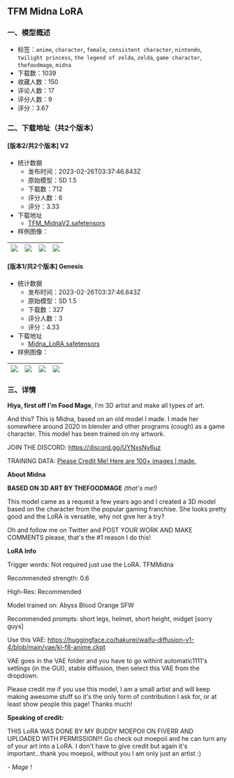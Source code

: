 ## TFM Midna LoRA
### 一、模型概述

- 标签：`anime`, `character`, `female`, `consistent character`, `nintendo`, `twilight princess`, `the legend of zelda`, `zelda`, `game character`, `thefoodmage`, `midna`
- 下载数：1039
- 收藏人数：150
- 评论人数：17
- 评分人数：9
- 评分：3.67

### 二、下载地址（共2个版本）

#### [版本2/共2个版本] V2

- 统计数据
  - 发布时间：2023-02-26T03:37:46.843Z
  - 原始模型：SD 1.5
  - 下载数：712
  - 评分人数：6
  - 评分：3.33
- 下载地址
  - [TFM_MidnaV2.safetensors](https://civitai.com/api/download/models/15296)
- 样例图像：

| <img src="https://image.civitai.com/xG1nkqKTMzGDvpLrqFT7WA/6844ba3d-9bb2-499f-1859-f49937282900/width=450/151276.jpeg" /> | <img src="https://image.civitai.com/xG1nkqKTMzGDvpLrqFT7WA/77922689-0a4f-4211-f2ec-f17734ff1500/width=450/151275.jpeg" /> | <img src="https://image.civitai.com/xG1nkqKTMzGDvpLrqFT7WA/6e212d7f-adf5-464c-687f-ca7ed22d7e00/width=450/151274.jpeg" /> | <img src="https://image.civitai.com/xG1nkqKTMzGDvpLrqFT7WA/3950b25e-06b0-4612-e690-c1dc925a6300/width=450/151273.jpeg" /> |
| ---- | ---- | ---- | ---- |

#### [版本1/共2个版本] Genesis

- 统计数据
  - 发布时间：2023-02-26T03:37:46.843Z
  - 原始模型：SD 1.5
  - 下载数：327
  - 评分人数：3
  - 评分：4.33
- 下载地址
  - [Midna_LoRA.safetensors](https://civitai.com/api/download/models/13852)
- 样例图像：

| <img src="https://image.civitai.com/xG1nkqKTMzGDvpLrqFT7WA/56406a94-7ed8-4d84-034d-7df7c9a10500/width=450/134313.jpeg" /> | <img src="https://image.civitai.com/xG1nkqKTMzGDvpLrqFT7WA/91b985f4-487f-4265-eb09-30c648c82600/width=450/134330.jpeg" /> | <img src="https://image.civitai.com/xG1nkqKTMzGDvpLrqFT7WA/26930d9f-1825-4031-89a2-10ab8a15fb00/width=450/134329.jpeg" /> | <img src="https://image.civitai.com/xG1nkqKTMzGDvpLrqFT7WA/060260dc-4470-4dfa-0979-d7359498eb00/width=450/134328.jpeg" /> |
| ---- | ---- | ---- | ---- |


### 三、详情
<p><strong>Hiya, first off I'm Food Mage</strong>, I'm 3D artist and make all types of art.</p><p>And this? This is Midna, based on an old model I made. I made her somewhere around 2020 in blender and other programs (cough) as a game character. This model has been trained on my artwork.</p><p></p><p>JOIN THE DISCORD: <a target="_blank" rel="ugc" href="https://discord.gg/UYNxsNy6uz">https://discord.gg/UYNxsNy6uz</a></p><p>TRAINING DATA: <a target="_blank" rel="ugc" href="https://twitter.com/TheFoodMage/status/1629361822741430274?s=20">Please Credit Me! Here are 100+ images I made.</a></p><p></p><p><strong>About Midna</strong></p><p><strong>BASED ON 3D ART BY THEFOODMAGE</strong> <em>(that's me!)</em></p><p>This model came as a request a few years ago and I created a 3D model based on the character from the popular gaming franchise. She looks pretty good and the LoRA is versatile, why not give her a try?</p><p>Oh and follow me on Twitter and POST YOUR WORK AND MAKE COMMENTS please, that's the #1 reason I do this!</p><p></p><p><strong>LoRA Info</strong></p><p>Trigger words: Not required just use the LoRA. TFMMidna</p><p>Recommended strength: 0.6</p><p>High-Res: Recommended</p><p>Model trained on: Abyss Blood Orange SFW</p><p>Recommended prompts: short legs, helmet, short height, midget [sorry guys]</p><p></p><p>Use this VAE: <a target="_blank" rel="ugc" href="https://huggingface.co/hakurei/waifu-diffusion-v1-4/blob/main/vae/kl-f8-anime.ckpt">https://huggingface.co/hakurei/waifu-diffusion-v1-4/blob/main/vae/kl-f8-anime.ckpt</a></p><p>VAE goes in the VAE folder and you have to go withint automatic1111's settings (in the GUI), stable diffusion, then select this VAE from the dropdown.</p><p></p><p>Please credit me if you use this model, I am a small artist and will keep making awesome stuff so it's the only form of contribution I ask for, or at least show people this page! Thanks much!</p><p></p><p><strong>Speaking of credit:</strong></p><p>THIS LoRA WAS DONE BY MY BUDDY MOEPOII ON FIVERR AND UPLOADED WITH PERMISSION!!! Go check out moepoii and he can turn any of your art into a LoRA. I don't have to give credit but again it's important...thank you moepoii, without you I am only just an artist :)</p><p></p><p><em>- Mage !</em></p>